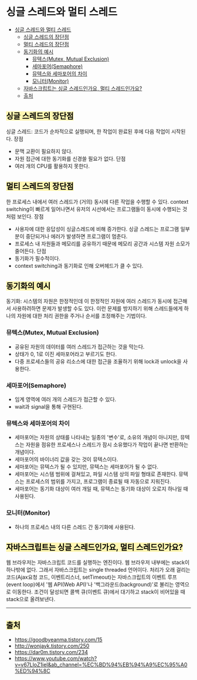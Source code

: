 # 싱글 스레드와 멀티 스레드 

- [싱글 스레드와 멀티 스레드](#싱글-스레드와-멀티-스레드)
  - [싱글 스레드의 장단점](#싱글-스레드의-장단점)
  - [멀티 스레드의 장단점](#멀티-스레드의-장단점)
  - [동기화의 예시](#동기화의-예시)
    - [뮤텍스(Mutex, Mutual Exclusion)](#뮤텍스mutex-mutual-exclusion)
    - [세마포어(Semaphore)](#세마포어semaphore)
    - [뮤텍스와 세마포어의 차이](#뮤텍스와-세마포어의-차이)
    - [모니터(Monitor)](#모니터monitor)
  - [자바스크립트는 싱글 스레드인가요, 멀티 스레드인가요?](#자바스크립트는-싱글-스레드인가요-멀티-스레드인가요)
  - [출처](#출처)

## <span style='background-color: #fff5b1; color: black'>싱글 스레드의 장단점</span>
싱글 스레드: 코드가 순차적으로 실행되며, 한 작업이 완료된 후에 다음 작업이 시작된다.
장점
- 문맥 교환이 필요하지 않다.
- 자원 접근에 대한 동기화를 신경쓸 필요가 없다.
단점
- 여러 개의 CPU를 활용하지 못한다.

## <span style='background-color: #fff5b1; color: black'>멀티 스레드의 장단점</span>
한 프로세스 내에서 여러 스레드가 (거의) 동시에 다른 작업을 수행할 수 있다. context switching이 빠르게 일어나면서 유저의 시선에서는 프로그램들이 동시에 수행되는 것처럼 보인다.
장점
- 사용자에 대한 응답성이 싱글스레드에 비해 증가한다. 싱글 스레드는 프로그램 일부분이 중단되거나 에러가 발생하면 프로그램이 멈춘다.
- 프로세스 내 자원들과 메모리를 공유하기 때문에 메모리 공간과 시스템 자원 소모가 줄어든다.
단점
- 동기화가 필수적이다.
- context switching과 동기화로 인해 오버헤드가 클 수 있다.
## <span style='background-color: #fff5b1; color: black'>동기화의 예시</span>
동기화: 시스템의 자원은 한정적인데 이 한정적인 자원에 여러 스레드가 동시에 접근해서 사용하려하면 문제가 발생할 수도 있다. 이런 문제를 방지하기 위해 스레드들에게 하나의 자원에 대한 처리 권한을 주거나 순서를 조정해주는 기법이다.
### 뮤텍스(Mutex, Mutual Exclusion)
- 공유된 자원의 데이터를 여러 스레드가 접근하는 것을 막는다.
- 상태가 0, 1로 이진 세마포어라고 부르기도 한다.
- 다중 프로세스들의 공유 리소스에 대한 접근을 조율하기 위해 lock과 unlock을 사용한다.

### 세마포어(Semaphore)
- 임계 영역에 여러 개의 스레드가 접근할 수 있다.
- wait과 signal을 통해 구현된다.

### 뮤텍스와 세마포어의 차이
- 세마포어는 자원의 상태를 나타내는 일종의 '변수'로, 소유의 개념이 아니지만, 뮤텍스는 자원을 점유한 프로세스나 스레드가 잠시 소유했다가 작업이 끝나면 반환하는 개념이다.
- 세마포어의 바이너리 값을 갖는 것이 뮤텍스이다.
- 세마포어는 뮤텍스가 될 수 있지만, 뮤텍스는 세마포어가 될 수 없다.
- 세마포어는 시스템 범위에 걸쳐있고, 파일 시스템 상의 파일 형태로 존재한다. 뮤텍스는 프로세스의 범위를 가지고, 프로그램이 종료될 때 자동으로 지워진다.
- 세마포어는 동기화 대상이 여러 개일 때, 뮤텍스는 동기화 대상이 오로지 하나일 때 사용된다.

### 모니터(Monitor)
- 하나의 프로세스 내의 다른 스레드 간 동기화에 사용된다.

## <span style='background-color: #fff5b1; color: black'>자바스크립트는 싱글 스레드인가요, 멀티 스레드인가요?</span>
웹 브라우저는 자바스크립트 코드를 실행하는 엔진이다. 웹 브라우저 내부에는 stack이 하나밖에 없다. 그래서 자바스크립트는 single threaded 언어이다. 처리가 오래 걸리는 코드(Ajax요청 코드, 이벤트리스너, setTimeout)는 자바스크립트의 이벤트 루프(event loop)에서 '웹 API(Web API)'나 '백그라운드(background)'로 불리는 영역으로 이동한다. 조건이 달성되면 콜백 큐(이벤트 큐)에서 대기하고 stack이 비어있을 때 stack으로 올려보낸다.

---
## <span style='background-color: #fff5b1; color: black'>출처</span>
- https://goodbyeanma.tistory.com/15
- http://wonjayk.tistory.com/250 
- https://dar0m.tistory.com/234
- https://www.youtube.com/watch?v=v67LloZ1ieI&ab_channel=%EC%BD%94%EB%94%A9%EC%95%A0%ED%94%8C